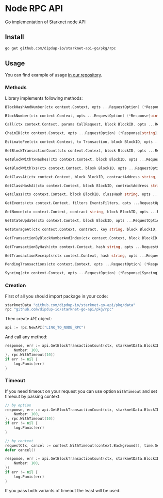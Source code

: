# Node RPC API

Go implementation of Starknet node API

## Install

```bash
go get github.com/dipdup-io/starknet-api-go/pkg/rpc
```

## Usage

You can find example of usage [in our repository](/example/rpc/main.go). 


### Methods
Library implements following methods:

```go
BlockHashAndNumber(ctx context.Context, opts ...RequestOption) (*Response[BlockHashAndNumber], error)

BlockNumber(ctx context.Context, opts ...RequestOption) (*Response[uint64], error)

Call(ctx context.Context, params CallRequest, block BlockID, opts ...RequestOption) (*Response[[]string], error)

ChainID(ctx context.Context, opts ...RequestOption) (*Response[string], error)

EstimateFee(ctx context.Context, tx Transaction, block BlockID, opts ...RequestOption) (*Response[EstmatedGas], error)

GetBlockTransactionCount(ctx context.Context, block BlockID, opts ...RequestOption) (*Response[uint64], error)

GetBlockWithTxHashes(ctx context.Context, block BlockID, opts ...RequestOption) (*Response[BlockWithTxHashes], error)

GetBlockWithTxs(ctx context.Context, bloxk BlockID, opts ...RequestOption) (*Response[BlockWithTxs], error)

GetClassAt(ctx context.Context, block BlockID, contractAddress string, opts ...RequestOption) (*Response[Class], error)

GetClassHashAt(ctx context.Context, block BlockID, contractAddress string, opts ...RequestOption) (*Response[string], error)

GetClass(ctx context.Context, block BlockID, classHash string, opts ...RequestOption) (*Response[Class], error)

GetEvents(ctx context.Context, filters EventsFilters, opts ...RequestOption) (*Response[EventsResponse], error) 

GetNonce(ctx context.Context, contract string, block BlockID, opts ...RequestOption) (*Response[string], error)

GetStateUpdate(ctx context.Context, block BlockID, opts ...RequestOption) (*Response[StateUpdate], error)

GetStorageAt(ctx context.Context, contract, key string, block BlockID, opts ...RequestOption) (*Response[string], error)

GetTransactionByBlockNumberAndIndex(ctx context.Context, block BlockID, index uint64, opts ...RequestOption) (*Response[Transaction], error)

GetTransactionByHash(ctx context.Context, hash string, opts ...RequestOption) (*Response[Transaction], error)

GetTransactionReceipts(ctx context.Context, hash string, opts ...RequestOption) (*Response[Receipt], error)

PendingTransactions(ctx context.Context, opts ...RequestOption) (*Response[Transaction], error)

Syncing(ctx context.Context, opts ...RequestOption) (*Response[Syncing], error)
```

### Creation

First of all you should import package in your code:


```go
starknetData "github.com/dipdup-io/starknet-go-api/pkg/data"
rpc "github.com/dipdup-io/starknet-go-api/pkg/rpc"
```

Then create `API` object:

```go
api := rpc.NewAPI("LINK_TO_NODE_RPC")
```

And call any method:

```go
response, err := api.GetBlockTransactionCount(ctx, starknetData.BlockID{
    Number: 100,
}, rpc.WithTimeout(10))
if err != nil {
    log.Panic(err)
}
```

### Timeout

If you need timeout on your request you can use option `WithTimeout` and set timeout by passing context:

```go
// by option
response, err := api.GetBlockTransactionCount(ctx, starknetData.BlockID{
    Number: 100,
}, rpc.WithTimeout(10))
if err != nil {
    log.Panic(err)
}

// by context
requestCtx, cancel := context.WithTimeout(context.Background(), time.Second*10)
defer cancel()

response, err := api.GetBlockTransactionCount(ctx, starknetData.BlockID{
    Number: 100,
})
if err != nil {
    log.Panic(err)
}
```

If you pass both variants of timeout the least will be used.